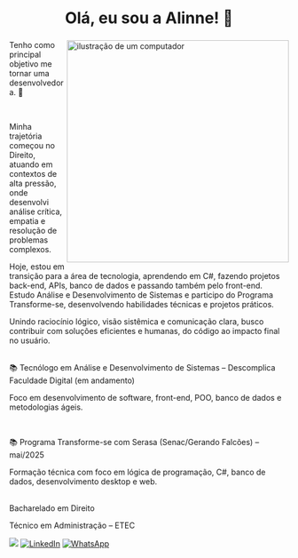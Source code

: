 

###

<h1 align="center">  Olá, eu sou a Alinne! 👋</h1>

###

<img src="https://raw.githubusercontent.com/MicaelliMedeiros/micaellimedeiros/master/image/computer-illustration.png" alt="ilustração de um computador" min-width="400px" max-width="400px" width="400px" align="right">

<p align="left"> 

Tenho como principal objetivo me tornar uma desenvolvedora. 🚀 

 <br>
</p>

<p align="left"> 
Minha trajetória começou no Direito, atuando em contextos de alta pressão, onde desenvolvi análise crítica, empatia e resolução de problemas complexos.

Hoje, estou em transição para a área de tecnologia, aprendendo em C#, fazendo projetos back-end, APIs, banco de dados e passando também pelo front-end. Estudo Análise e Desenvolvimento de Sistemas e participo do Programa Transforme-se, desenvolvendo habilidades técnicas e projetos práticos.

Unindo raciocínio lógico, visão sistêmica e comunicação clara, busco contribuir com soluções eficientes e humanas, do código ao impacto final no usuário.
</p>
 
<p align="left">
    <br>
📚  Tecnólogo em Análise e Desenvolvimento de Sistemas – Descomplica Faculdade Digital (em andamento)

Foco em desenvolvimento de software, front-end, POO, banco de dados e metodologias ágeis.

 <br>
 
📚  Programa Transforme-se com Serasa (Senac/Gerando Falcões) – mai/2025  

Formação técnica com foco em lógica de programação, C#, banco de dados, desenvolvimento desktop e web.

 <br>
Bacharelado em Direito 

Técnico em Administração – ETEC 
</p>

<p align="left">
  <a href="https://outlook.live.com/mail/0/a-linnejs@hotmail.com/" title="E-mail">
  <img src="https://img.shields.io/badge/-Email-000?style=for-the-badge&logo=microsoft-outlook&logoColor=007BFF)](mailto:SEUEMAIL) alt="Outlook/></a>
  <a href="https://www.linkedin.com/in/alinnecostas/" title="LinkedIn">
  <img src="https://img.shields.io/badge/-Linkedin-0e76a8?style=flat-square&logo=Linkedin&logoColor=white&link=LINK-DO-SEU-LINKEDIN" alt="LinkedIn"/></a>
  <a href="https://wa.me/5511991621048" title="WhatsApp">
  <img src="https://img.shields.io/badge/-WhatsApp-25d366?style=flat-square&labelColor=25d366&logo=whatsapp&logoColor=white&link=API-DO-SEU-WHATSAPP" alt="WhatsApp"/></a>
</p>

 
